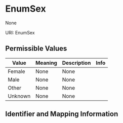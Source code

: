 # EnumSex

None

URI: EnumSex

## Permissible Values

| Value | Meaning | Description | Info |
| --- | --- | --- | --- |
| Female | None | None | |
| Male | None | None | |
| Other | None | None | |
| Unknown | None | None | |


## Identifier and Mapping Information





